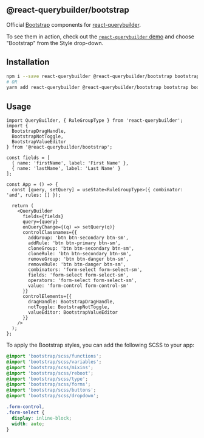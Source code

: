 ## @react-querybuilder/bootstrap

Official [Bootstrap](https://getbootstrap.com/) components for [react-querybuilder](https://npmjs.com/package/react-querybuilder).

To see them in action, check out the [`react-querybuilder` demo](https://react-querybuilder.js.org/react-querybuilder/) and choose "Bootstrap" from the Style drop-down.

## Installation

```bash
npm i --save react-querybuilder @react-querybuilder/bootstrap bootstrap bootstrap-icons
# OR
yarn add react-querybuilder @react-querybuilder/bootstrap bootstrap bootstrap-icons
```

## Usage

```tsx
import QueryBuilder, { RuleGroupType } from 'react-querybuilder';
import {
  BootstrapDragHandle,
  BootstrapNotToggle,
  BootstrapValueEditor
} from '@react-querybuilder/bootstrap';

const fields = [
  { name: 'firstName', label: 'First Name' },
  { name: 'lastName', label: 'Last Name' }
];

const App = () => {
  const [query, setQuery] = useState<RuleGroupType>({ combinator: 'and', rules: [] });

  return (
    <QueryBuilder
      fields={fields}
      query={query}
      onQueryChange={(q) => setQuery(q)}
      controlClassnames={{
        addGroup: 'btn btn-secondary btn-sm',
        addRule: 'btn btn-primary btn-sm',
        cloneGroup: 'btn btn-secondary btn-sm',
        cloneRule: 'btn btn-secondary btn-sm',
        removeGroup: 'btn btn-danger btn-sm',
        removeRule: 'btn btn-danger btn-sm',
        combinators: 'form-select form-select-sm',
        fields: 'form-select form-select-sm',
        operators: 'form-select form-select-sm',
        value: 'form-control form-control-sm'
      }}
      controlElements={{
        dragHandle: BootstrapDragHandle,
        notToggle: BootstrapNotToggle,
        valueEditor: BootstrapValueEditor
      }}
    />
  );
};
```

To apply the Bootstrap styles, you can add the following SCSS to your app:

```scss
@import 'bootstrap/scss/functions';
@import 'bootstrap/scss/variables';
@import 'bootstrap/scss/mixins';
@import 'bootstrap/scss/reboot';
@import 'bootstrap/scss/type';
@import 'bootstrap/scss/forms';
@import 'bootstrap/scss/buttons';
@import 'bootstrap/scss/dropdown';

.form-control,
.form-select {
  display: inline-block;
  width: auto;
}
```
